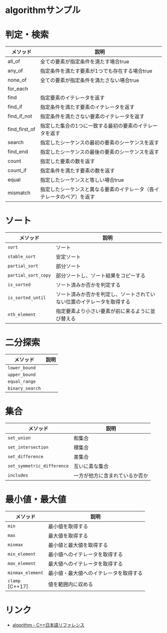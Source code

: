 # algorithmサンプル

# 判定・検索

|メソッド|説明|
|---|---|
|all_of|全ての要素が指定条件を満たす場合true|
|any_of|指定条件を満たす要素が1つでも存在する場合true|
|none_of|全ての要素が指定条件を満たさない場合true|
|for_each||
|find|指定要素のイテレータを返す|
|find_if|指定条件を満たす要素のイテレータを返す|
|find_if_not|指定条件を満たさない要素のイテレータを返す|
|find_first_of|指定した集合の1つに一致する最初の要素のイテレータを返す|
|search|指定したシーケンスの最初の要素のシーケンスを返す|
|find_end|指定したシーケンスの最後の要素のシーケンスを返す|
|count|指定した要素の数を返す|
|count_if|指定条件を満たす要素の数を返す|
|equal|指定したシーケンスと等しい場合true|
|mismatch|指定したシーケンスと異なる要素のイテレータ（各イテレータのペア）を返す|

# ソート

|メソッド|説明|
|---|---|
|`sort`|ソート|
|`stable_sort`|安定ソート|
|`partial_sort`|部分ソート|
|`partial_sort_copy`|部分ソートし、ソート結果をコピーする|
|`is_sorted`|ソート済みか否かを判定する|
|`is_sorted_until`|ソート済みか否かを判定し、ソートされていない位置のイテレータを取得する|
|`nth_element`|指定要素より小さい要素が前に来るように並び替える|

# 二分探索

|メソッド|説明|
|---|---|
|`lower_bound`||
|`upper_bound`||
|`equal_range`||
|`binary_search`||

# 集合

|メソッド|説明|
|---|---|
|`set_union`|和集合|
|`set_intersection`|積集合|
|`set_difference`|差集合|
|`set_symmetric_difference`|互いに素な集合|
|`includes`|一方が他方に含まれているか否か|

# 最小値・最大値

|メソッド|説明|
|---|---|
|`min`|最小値を取得する|
|`max`|最大値を取得する|
|`minmax`|最小値と最大値を取得する|
|`min_element`|最小値へのイテレータを取得する|
|`max_element`|最大値へのイテレータを取得する|
|`minmax_element`|最小値・最大値へのイテレータを取得する|
|`clamp`<br>[C++17]|値を範囲内に収める|


# リンク

- [algorithm - C++日本語リファレンス](https://cpprefjp.github.io/reference/algorithm.html)
